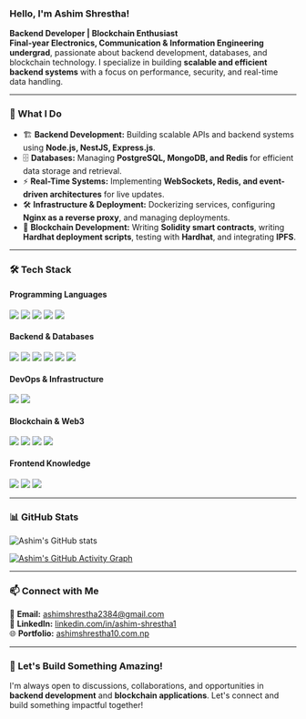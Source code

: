 ###  Hello, I'm Ashim Shrestha!  

**Backend Developer | Blockchain Enthusiast**  
**Final-year Electronics, Communication & Information Engineering undergrad**, passionate about backend development, databases, and blockchain technology. I specialize in building **scalable and efficient backend systems** with a focus on performance, security, and real-time data handling.  

---

### 🔹 What I Do  
- 🏗️ **Backend Development:** Building scalable APIs and backend systems using **Node.js, NestJS, Express.js**.  
- 🗄️ **Databases:** Managing **PostgreSQL, MongoDB, and Redis** for efficient data storage and retrieval.  
- ⚡ **Real-Time Systems:** Implementing **WebSockets, Redis, and event-driven architectures** for live updates.  
- 🛠️ **Infrastructure & Deployment:** Dockerizing services, configuring **Nginx as a reverse proxy**, and managing deployments.  
- 🔗 **Blockchain Development:** Writing **Solidity smart contracts**, writing **Hardhat deployment scripts**, testing with **Hardhat**, and integrating **IPFS**.  

---

### 🛠 Tech Stack  
#### **Programming Languages**  
<p>
  <img src="https://img.shields.io/badge/JavaScript-%23323330.svg?style=for-the-badge&logo=javascript&logoColor=%23F7DF1E"/>
  <img src="https://img.shields.io/badge/TypeScript-3178C6?style=for-the-badge&logo=typescript&logoColor=white"/>
  <img src="https://img.shields.io/badge/Solidity-363636?style=for-the-badge&logo=solidity&logoColor=white"/>
  <img src="https://img.shields.io/badge/C++-00599C?style=for-the-badge&logo=c%2B%2B&logoColor=white"/>
  <img src="https://img.shields.io/badge/C-00599C?style=for-the-badge&logo=c&logoColor=white"/>
 </p>

#### **Backend & Databases**  
<p>
  <img src="https://img.shields.io/badge/Node.js-339933?style=for-the-badge&logo=node.js&logoColor=white"/>
  <img src="https://img.shields.io/badge/NestJS-E0234E?style=for-the-badge&logo=nestjs&logoColor=white"/>
  <img src="https://img.shields.io/badge/Express.js-000000?style=for-the-badge&logo=express&logoColor=white"/>
  <img src="https://img.shields.io/badge/PostgreSQL-4169E1?style=for-the-badge&logo=postgresql&logoColor=white"/>
  <img src="https://img.shields.io/badge/MongoDB-47A248?style=for-the-badge&logo=mongodb&logoColor=white"/>
  <img src="https://img.shields.io/badge/Redis-DC382D?style=for-the-badge&logo=redis&logoColor=white"/>
</p>

#### **DevOps & Infrastructure**  
<p>
  <img src="https://img.shields.io/badge/Docker-2496ED?style=for-the-badge&logo=docker&logoColor=white"/>
  <img src="https://img.shields.io/badge/Nginx-009639?style=for-the-badge&logo=nginx&logoColor=white"/>
</p>

#### **Blockchain & Web3**  
<p>
  <img src="https://img.shields.io/badge/Solidity-363636?style=for-the-badge&logo=solidity&logoColor=white"/>
  <img src="https://img.shields.io/badge/Hardhat-FFCB05?style=for-the-badge&logo=hardhat&logoColor=black"/>
  <img src="https://img.shields.io/badge/IPFS-65C2CB?style=for-the-badge&logo=ipfs&logoColor=white"/>
  <img src="https://img.shields.io/badge/Ethers.js-3C3C3D?style=for-the-badge&logo=ethereum&logoColor=white"/>
</p>

#### **Frontend Knowledge**  
<p>
  <img src="https://img.shields.io/badge/React-61DAFB?style=for-the-badge&logo=react&logoColor=white"/>
  <img src="https://img.shields.io/badge/HTML5-E34F26?style=for-the-badge&logo=html5&logoColor=white"/>
  <img src="https://img.shields.io/badge/CSS-1572B6?style=for-the-badge&logo=css3&logoColor=white"/>
</p>

---

### 📊 GitHub Stats  
![Ashim's GitHub stats](https://github-readme-stats.vercel.app/api?username=Ashim-Stha&show_icons=true&theme=radical)  

[![Ashim's GitHub Activity Graph](https://github-readme-activity-graph.cyclic.app/graph?username=Ashim-Stha&theme=react-dark)](https://github.com/ashutosh00710/github-readme-activity-graph)  

---

### 📫 Connect with Me  
📧 **Email:** ashimshrestha2384@gmail.com  
💼 **LinkedIn:** [linkedin.com/in/ashim-shrestha1](#)  
🌐 **Portfolio:** [ashimshrestha10.com.np](#)  

---

### 🚀 Let's Build Something Amazing!  
I'm always open to discussions, collaborations, and opportunities in **backend development** and **blockchain applications**. Let's connect and build something impactful together!  
